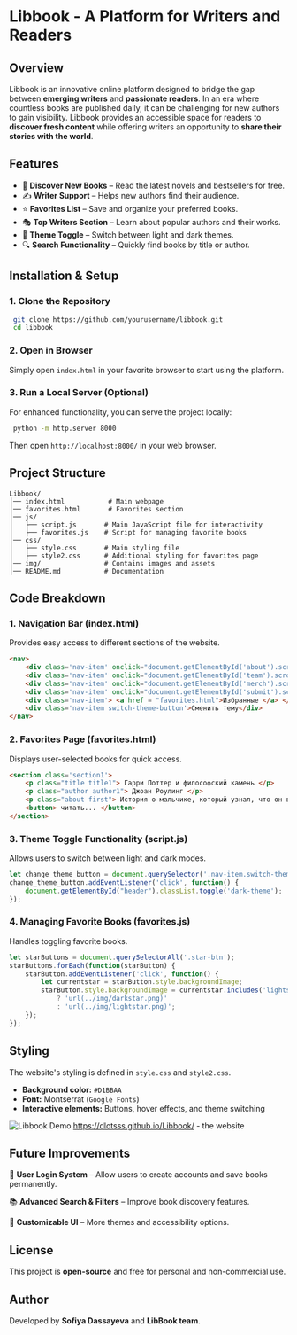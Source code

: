 # **Libbook - A Platform for Writers and Readers**

## **Overview**
Libbook is an innovative online platform designed to bridge the gap between **emerging writers** and **passionate readers**. In an era where countless books are published daily, it can be challenging for new authors to gain visibility. Libbook provides an accessible space for readers to **discover fresh content** while offering writers an opportunity to **share their stories with the world**.

## **Features**
- 📖 **Discover New Books** – Read the latest novels and bestsellers for free.
- ✍️ **Writer Support** – Helps new authors find their audience.
- ⭐ **Favorites List** – Save and organize your preferred books.
- 🎭 **Top Writers Section** – Learn about popular authors and their works.
- 🌙 **Theme Toggle** – Switch between light and dark themes.
- 🔍 **Search Functionality** – Quickly find books by title or author.

## **Installation & Setup**
### **1. Clone the Repository**
```sh
 git clone https://github.com/yourusername/libbook.git
 cd libbook
```

### **2. Open in Browser**
Simply open `index.html` in your favorite browser to start using the platform.

### **3. Run a Local Server (Optional)**
For enhanced functionality, you can serve the project locally:
```sh
 python -m http.server 8000
```
Then open `http://localhost:8000/` in your web browser.

## **Project Structure**
```
Libbook/
│── index.html           # Main webpage
│── favorites.html       # Favorites section
│── js/
│   ├── script.js       # Main JavaScript file for interactivity
│   ├── favorites.js    # Script for managing favorite books
│── css/
│   ├── style.css       # Main styling file
│   ├── style2.css      # Additional styling for favorites page
│── img/                # Contains images and assets
│── README.md           # Documentation
```
## **Code Breakdown**
### **1. Navigation Bar (index.html)**
Provides easy access to different sections of the website.
```html
<nav>
    <div class='nav-item' onclick="document.getElementById('about').scrollIntoView({behavior: 'smooth'});">Проект</div>
    <div class='nav-item' onclick="document.getElementById('team').scrollIntoView({behavior: 'smooth'});">Команда</div>
    <div class='nav-item' onclick="document.getElementById('merch').scrollIntoView({behavior: 'smooth'});">Топ-писатели</div>
    <div class='nav-item' onclick="document.getElementById('submit').scrollIntoView({behavior: 'smooth'});">Заявка</div>
    <div class='nav-item'> <a href = "favorites.html">Избранные </a> </div>
    <div class='nav-item switch-theme-button'>Сменить тему</div>
</nav>
```

### **2. Favorites Page (favorites.html)**
Displays user-selected books for quick access.
```html
<section class='section1'>
    <p class="title title1"> Гарри Поттер и философский камень </p>
    <p class="author author1"> Джоан Роулинг </p>
    <p class="about first"> История о мальчике, который узнал, что он волшебник...</p>
    <button> читать... </button>
</section>
```

### **3. Theme Toggle Functionality (script.js)**
Allows users to switch between light and dark modes.
```js
let change_theme_button = document.querySelector('.nav-item.switch-theme-button');
change_theme_button.addEventListener('click', function() {
    document.getElementById("header").classList.toggle('dark-theme');
});
```

### **4. Managing Favorite Books (favorites.js)**
Handles toggling favorite books.
```js
let starButtons = document.querySelectorAll('.star-btn');
starButtons.forEach(function(starButton) {
    starButton.addEventListener('click', function() {
        let currentstar = starButton.style.backgroundImage;
        starButton.style.backgroundImage = currentstar.includes('lightstar.png')
            ? 'url(../img/darkstar.png)'
            : 'url(../img/lightstar.png)';
    });
});
```
## **Styling**
The website's styling is defined in `style.css` and `style2.css`.
- **Background color:** `#D1BBAA`
- **Font:** Montserrat (`Google Fonts`)
- **Interactive elements:** Buttons, hover effects, and theme switching

![Libbook Demo](img/demo.gif)
https://dlotsss.github.io/Libbook/ - the website

## **Future Improvements**
🚀 **User Login System** – Allow users to create accounts and save books permanently.

📚 **Advanced Search & Filters** – Improve book discovery features.

🎨 **Customizable UI** – More themes and accessibility options.


## **License**
This project is **open-source** and free for personal and non-commercial use.

## **Author**
Developed by **Sofiya Dassayeva** and **LibBook team**.
